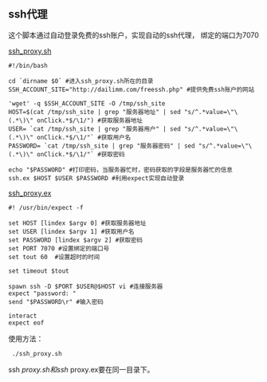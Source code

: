 ---
---

## ssh代理

这个脚本通过自动登录免费的ssh账户，实现自动的ssh代理， 绑定的端口为7070 

[ssh_proxy.sh](/wiki/_export/code/scripts/ssh_proxy435f.sh?codeblock=0 "下载片段")

    
    
    
    #!/bin/bash
     
    cd `dirname $0` #进入ssh_proxy.sh所在的目录
    SSH_ACCOUNT_SITE="http://dailimm.com/freessh.php" #提供免费ssh账户的网站
     
    'wget' -q $SSH_ACCOUNT_SITE -O /tmp/ssh_site
    HOST=$(cat /tmp/ssh_site | grep "服务器地址" | sed "s/^.*value=\"\(.*\)\" onClick.*$/\1/") #获取服务器地址
    USER= `cat /tmp/ssh_site | grep "服务器用户" | sed "s/^.*value=\"\(.*\)\" onClick.*$/\1/"` #获取用户名
    PASSWORD= `cat /tmp/ssh_site | grep "服务器密码" | sed "s/^.*value=\"\(.*\)\" onClick.*$/\1/"` #获取密码
     
    echo "$PASSWORD" #打印密码，当服务器忙时，密码获取的字段是服务器忙的信息
    ssh.ex $HOST $USER $PASSWORD #利用expect实现自动登录

[ssh_proxy.ex](/wiki/_export/code/scripts/ssh_proxycc37.ex?codeblock=1 "下载片段")

    
    
    
    #! /usr/bin/expect -f
     
    set HOST [lindex $argv 0] #获取服务器地址
    set USER [lindex $argv 1] #获取用户名
    set PASSWORD [lindex $argv 2] #获取密码
    set PORT 7070 #设置绑定的端口号
    set tout 60  #设置超时的时间
     
    set timeout $tout
     
    spawn ssh -D $PORT $USER@$HOST vi #连接服务器
    expect "password: "
    send "$PASSWORD\r" #输入密码
     
    interact
    expect eof

使用方法： 

    
    
     ./ssh_proxy.sh 

ssh _proxy.sh和ssh_ proxy.ex要在同一目录下。 
